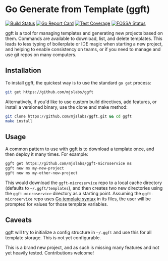 # Go Generate from Template (ggft)

[![Build Status][travis-badge]][travis]
[![Go Report Card][goreport-badge]][goreport]
[![Test Coverage][coverage]][codeclimate]
[![FOSSA Status][fossa-badge]][fossa]

[travis-badge]: https://travis-ci.org/mjslabs/ggft.svg?branch=master
[travis]: https://travis-ci.org/mjslabs/ggft
[goreport-badge]: https://goreportcard.com/badge/github.com/mjslabs/ggft
[goreport]: https://goreportcard.com/report/github.com/mjslabs/ggft
[coverage]: https://api.codeclimate.com/v1/badges/9ed016c632217a454cac/test_coverage
[codeclimate]: https://codeclimate.com/github/mjslabs/ggft/test_coverage
[fossa-badge]: https://app.fossa.com/api/projects/git%2Bgithub.com%2Fmjslabs%2Fggft.svg?type=shield
[fossa]: https://app.fossa.com/projects/git%2Bgithub.com%2Fmjslabs%2Fggft?ref=badge_shield

ggft is a tool for managing templates and generating new projects based on them.
Commands are available to download, list, and delete templates. This leads to
less typing of boilerplate or IDE magic when starting a new project, and helping
to enable consistency on teams, or if you need to manage and use git repos on
many computers.

## Installation

To install ggft, the quickest way is to use the standard `go get` process:

```bash
git get https://github.com/mjslabs/ggft 
```

Alternatively, if you'd like to use custom build directives, add features, or
install a versioned binary, use the clone and make method:

```bash
git clone https://github.com/mjslabs/ggft.git && cd ggft
make install
```

## Usage

A common pattern to use with ggft is to download a template once, and then
deploy it many times. For example:

```bash
ggft get https://github.com/mjslabs/ggft-microservice ms
ggft new ms my-new-project
ggft new ms my-other-new-project
```

This would download the `ggft-microservice` repo to a local cache directory
(defaults to `~/.ggft/templates`), and then creates two new directories using
the `ggft-microservice` directory as a starting point. Assuming the
`ggft-microservice` repo uses
[Go template syntax](https://golang.org/pkg/text/template/) in its files, the
user will be prompted for values for those template variables.

## Caveats

ggft will try to initialize a config structure in `~/.ggft` and use this for all
template storage. This is not yet configurable.  

This is a brand new project, and as such is missing many features and not yet
heavily tested. Contributions welcome!
